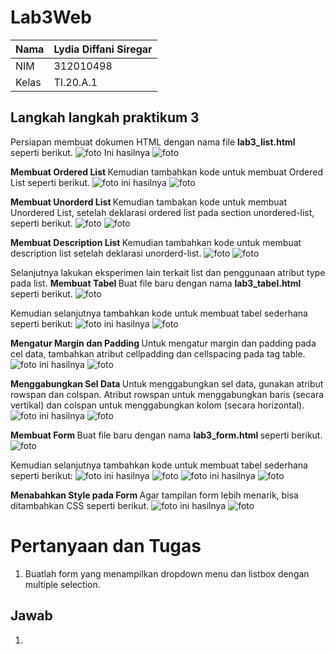 # Lab3Web
| Nama      | Lydia Diffani Siregar |
| ----------- | ----------- |
| NIM     | 312010498       |
| Kelas   | TI.20.A.1        |

## Langkah langkah praktikum 3
Persiapan membuat dokumen HTML dengan nama file <strong> lab3_list.html </strong> seperti berikut.
![foto](foto/foto1.PNG)
Ini hasilnya
![foto](foto/hasil1.PNG)

<strong> Membuat Ordered List </strong>
Kemudian tambahkan kode untuk membuat Ordered List seperti berikut.
![foto](foto/foto2.PNG)
ini hasilnya
![foto](foto/hasil2.PNG)

<strong> Membuat Unorderd List </strong>
Kemudian tambakan kode untuk membuat Unordered List, setelah deklarasi ordered list pada
section unordered-list, seperti berikut.
![foto](foto/foto3.PNG)
![foto](foto/hasil3.PNG)

<strong> Membuat Description List </strong> 
Kemudian tambahkan kode untuk membuat description list setelah deklarasi unorderd-list.
![foto](foto/foto4.PNG)
![foto](foto/hasil4.PNG)

Selanjutnya lakukan eksperimen lain terkait list dan penggunaan atribut type pada list.
<strong> Membuat Tabel </strong>
Buat file baru dengan nama <strong> lab3_tabel.html </strong> seperti berikut.
![foto](foto/foto5.PNG)

Kemudian selanjutnya tambahkan kode untuk membuat tabel sederhana seperti berikut:
![foto](foto/foto6.PNG)
ini hasilnya
![foto](foto/hasil6.PNG)

<strong> Mengatur Margin dan Padding </strong>
Untuk mengatur margin dan padding pada cel data, tambahkan atribut cellpadding dan cellspacing pada tag table.
![foto](foto/foto7.PNG)
ini hasilnya
![foto](foto/hasil7.PNG)

<strong> Menggabungkan Sel Data </strong>
Untuk menggabungkan sel data, gunakan atribut rowspan dan colspan. Atribut rowspan untuk
menggabungkan baris (secara vertikal) dan colspan untuk menggabungkan kolom (secara
horizontal).
![foto](foto/foto8.PNG)
ini hasilnya
![foto](foto/hasil8.PNG)

<strong> Membuat Form </strong>
Buat file baru dengan nama <strong> lab3_form.html </strong> seperti berikut.
![foto](foto/foto9.PNG)

Kemudian selanjutnya tambahkan kode untuk membuat tabel sederhana seperti berikut:
![foto](foto/foto10.PNG)
ini hasilnya
![foto](foto/hasil10.PNG)
![foto](foto/foto11.PNG)
ini hasilnya
![foto](foto/hasil11.PNG)

<strong> Menabahkan Style pada Form </strong>
Agar tampilan form lebih menarik, bisa ditambahkan CSS seperti berikut.
![foto](foto/foto12.PNG)
ini hasilnya
![foto](foto/hasil.PNG)

# Pertanyaan dan Tugas
1. Buatlah form yang menampilkan dropdown menu dan listbox dengan multiple selection.

## Jawab
1. 
